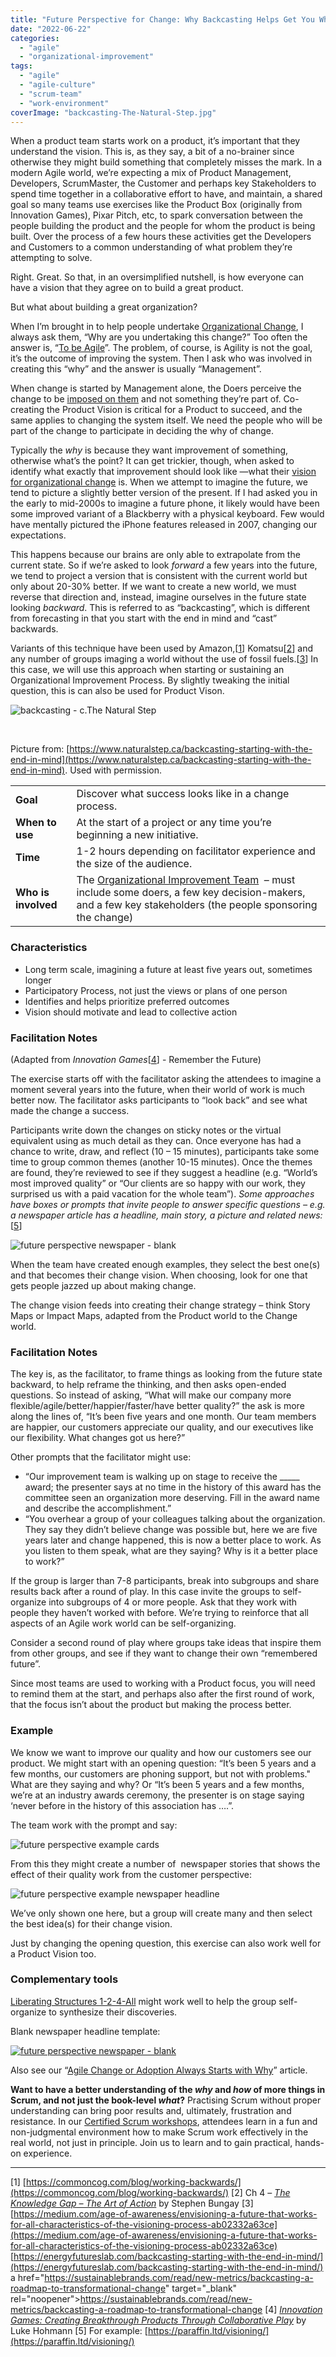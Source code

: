 ```yaml
---
title: "Future Perspective for Change: Why Backcasting Helps Get You Where You Want to Be"
date: "2022-06-22"
categories: 
  - "agile"
  - "organizational-improvement"
tags: 
  - "agile"
  - "agile-culture"
  - "scrum-team"
  - "work-environment"
coverImage: "backcasting-The-Natural-Step.jpg"
---
```


When a product team starts work on a product, it’s important that they understand the vision. This is, as they say, a bit of a no-brainer since otherwise they might build something that completely misses the mark. In a modern Agile world, we’re expecting a mix of Product Management, Developers, ScrumMaster, the Customer and perhaps key Stakeholders to spend time together in a collaborative effort to have, and maintain, a shared goal so many teams use exercises like the Product Box (originally from Innovation Games), Pixar Pitch, etc, to spark conversation between the people building the product and the people for whom the product is being built. Over the process of a few hours these activities get the Developers and Customers to a common understanding of what problem they’re attempting to solve.

Right. Great. So that, in an oversimplified nutshell, is how everyone can have a vision that they agree on to build a great product.

But what about building a great organization?

When I’m brought in to help people undertake [Organizational Change](/blog/beyond-scrum-blog-series.html), I always ask them, “Why are you undertaking this change?” Too often the answer is, “[To be Agile](/blog/because-our-competitors-are-is-no-reason-to-become-an-agile-organization.html)”. The problem, of course, is Agility is not the goal, it’s the outcome of improving the system. Then I ask who was involved in creating this “why” and the answer is usually “Management”.

When change is started by Management alone, the Doers perceive the change to be [imposed on them](/blog/dont-inflict-scrum-or-kanban-on-teams.html) and not something they’re part of. Co-creating the Product Vision is critical for a Product to succeed, and the same applies to changing the system itself. We need the people who will be part of the change to participate in deciding the why of change.

Typically the _why_ is because they want improvement of something, otherwise what’s the point? It can get trickier, though, when asked to identify what exactly that improvement should look like —what their [vision for organizational change](/blog/agile-change-or-adoption-create-a-vision.html) is. When we attempt to imagine the future, we tend to picture a slightly better version of the present. If I had asked you in the early to mid-2000s to imagine a future phone, it likely would have been some improved variant of a Blackberry with a physical keyboard. Few would have mentally pictured the iPhone features released in 2007, changing our expectations.

This happens because our brains are only able to extrapolate from the current state. So if we’re asked to look _forward_ a few years into the future, we tend to project a version that is consistent with the current world but only about 20-30% better. If we want to create a new world, we must reverse that direction and, instead, imagine ourselves in the future state looking _backward_. This is referred to as “backcasting”, which is different from forecasting in that you start with the end in mind and “cast” backwards.

Variants of this technique have been used by Amazon,\[[1](#footnotes)\] Komatsu\[[2](#footnotes)\] and any number of groups imaging a world without the use of fossil fuels.\[[3](#footnotes)\] In this case, we will use this approach when starting or sustaining an Organizational Improvement Process. By slightly tweaking the initial question, this is can also be used for Product Vison.

![backcasting - c.The Natural Step](src/content/blog/future-perspective-for-organizational-change/images/backcasting-The-Natural-Step.jpg)

 

Picture from: [https://www.naturalstep.ca/backcasting-starting-with-the-end-in-mind](https://www.naturalstep.ca/backcasting-starting-with-the-end-in-mind). Used with permission.

<table width="595"><tbody><tr><td><strong>Goal</strong></td><td>Discover what success looks like in a change process.</td></tr><tr><td><strong>When to use</strong></td><td>At the start of a project or any time you’re beginning a new initiative.</td></tr><tr><td><strong>Time</strong></td><td>1-2 hours depending on facilitator experience and the size of the audience.</td></tr><tr><td><strong>Who is involved</strong></td><td>The <a href="/blog/taking-organizational-improvement-with-scrum-seriously.html" target="_blank" rel="noopener">Organizational Improvement Team</a> &nbsp;– must include some doers, a few key decision-makers, and a few key stakeholders (the people sponsoring the change)</td></tr></tbody></table>

### Characteristics

- Long term scale, imagining a future at least five years out, sometimes longer
- Participatory Process, not just the views or plans of one person
- Identifies and helps prioritize preferred outcomes
- Vision should motivate and lead to collective action

### Facilitation Notes

(Adapted from _Innovation Games_\[[4](#footnotes)\] - Remember the Future)

The exercise starts off with the facilitator asking the attendees to imagine a moment several years into the future, when their world of work is much better now. The facilitator asks participants to “look back” and see what made the change a success.

Participants write down the changes on sticky notes or the virtual equivalent using as much detail as they can. Once everyone has had a chance to write, draw, and reflect (10 – 15 minutes), participants take some time to group common themes (another 10-15 minutes). Once the themes are found, they’re reviewed to see if they suggest a headline (e.g. “World’s most improved quality” or “Our clients are so happy with our work, they surprised us with a paid vacation for the whole team”). _Some approaches have boxes or prompts that invite people to answer specific questions – e.g. a newspaper article has a headline, main story, a picture and related news:_\[[5](#footnotes)\]

![future perspective newspaper - blank](src/content/blog/future-perspective-for-organizational-change/images/future-perspective-newspaper-blank-1024x643.png)

When the team have created enough examples, they select the best one(s) and that becomes their change vision. When choosing, look for one that gets people jazzed up about making change.

The change vision feeds into creating their change strategy – think Story Maps or Impact Maps, adapted from the Product world to the Change world.

### Facilitation Notes

The key is, as the facilitator, to frame things as looking from the future state backward, to help reframe the thinking, and then asks open-ended questions. So instead of asking, “What will make our company more flexible/agile/better/happier/faster/have better quality?” the ask is more along the lines of, “It’s been five years and one month. Our team members are happier, our customers appreciate our quality, and our executives like our flexibility. What changes got us here?”

Other prompts that the facilitator might use:

- “Our improvement team is walking up on stage to receive the \_\_\_\_\_ award; the presenter says at no time in the history of this award has the committee seen an organization more deserving. Fill in the award name and describe the accomplishment.”
- “You overhear a group of your colleagues talking about the organization. They say they didn’t believe change was possible but, here we are five years later and change happened, this is now a better place to work. As you listen to them speak, what are they saying? Why is it a better place to work?”

If the group is larger than 7-8 participants, break into subgroups and share results back after a round of play. In this case invite the groups to self-organize into subgroups of 4 or more people. Ask that they work with people they haven’t worked with before. We’re trying to reinforce that all aspects of an Agile work world can be self-organizing.

Consider a second round of play where groups take ideas that inspire them from other groups, and see if they want to change their own “remembered future”.

Since most teams are used to working with a Product focus, you will need to remind them at the start, and perhaps also after the first round of work, that the focus isn’t about the product but making the process better.

### Example

We know we want to improve our quality and how our customers see our product. We might start with an opening question: “It’s been 5 years and a few months, our customers are phoning support, but not with problems." What are they saying and why? Or “It’s been 5 years and a few months, we’re at an industry awards ceremony, the presenter is on stage saying ‘never before in the history of this association has ….”.

The team work with the prompt and say:

![future perspective example cards](src/content/blog/future-perspective-for-organizational-change/images/future-perspective-example-cards.png)

From this they might create a number of  newspaper stories that shows the effect of their quality work from the customer perspective:

![future perspective example newspaper headline](src/content/blog/future-perspective-for-organizational-change/images/future-perspective-newspaper-1024x643.png)

We’ve only shown one here, but a group will create many and then select the best idea(s) for their change vision.

Just by changing the opening question, this exercise can also work well for a Product Vision too.

### Complementary tools

[Liberating Structures 1-2-4-All](https://www.liberatingstructures.com/1-1-2-4-all/) might work well to help the group self-organize to synthesize their discoveries.

Blank newspaper headline template:

[![future perspective newspaper - blank](src/content/blog/future-perspective-for-organizational-change/images/future-perspective-newspaper-blank-1024x643.png)](/wp-content/uploads/2022/04/future-perspective-newspaper-blank.png)

Also see our “[Agile Change or Adoption Always Starts with Why](/blog/agile-change-or-adoption-always-starts-with-why.html)” article.

**Want to have a better understanding of the _why_ and _how_ of more things in Scrum, and not just the book-level _what_?** Practising Scrum without proper understanding can bring poor results and, ultimately, frustration and resistance. In our [Certified Scrum workshops](/certified-scrum-agile-training), attendees learn in a fun and non-judgmental environment how to make Scrum work effectively in the real world, not just in principle. Join us to learn and to gain practical, hands-on experience.

* * *

\[1\] [https://commoncog.com/blog/working-backwards/](https://commoncog.com/blog/working-backwards/) \[2\] Ch 4 – [_The Knowledge Gap – The Art of Action_](https://www.amazon.ca/Art-Action-Leaders-between-Actions/dp/1857885597/&tag=notesfromatoo-20) by Stephen Bungay \[3\] [https://medium.com/age-of-awareness/envisioning-a-future-that-works-for-all-characteristics-of-the-visioning-process-ab02332a63ce](https://medium.com/age-of-awareness/envisioning-a-future-that-works-for-all-characteristics-of-the-visioning-process-ab02332a63ce) [https://energyfutureslab.com/backcasting-starting-with-the-end-in-mind/](https://energyfutureslab.com/backcasting-starting-with-the-end-in-mind/) a href="https://sustainablebrands.com/read/new-metrics/backcasting-a-roadmap-to-transformational-change" target="\_blank" rel="noopener">https://sustainablebrands.com/read/new-metrics/backcasting-a-roadmap-to-transformational-change \[4\] [_Innovation Games: Creating Breakthrough Products Through Collaborative Play_](https://www.amazon.ca/Innovation-Games-Creating-Breakthrough-Collaborative/dp/0321437292/&tag=notesfromatoo-20) by Luke Hohmann \[5\] For example: [https://paraffin.ltd/visioning/](https://paraffin.ltd/visioning/)
